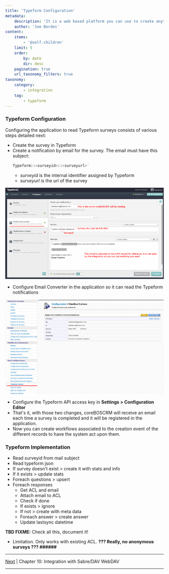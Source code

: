 ```yaml
---
title: 'Typeform Configuration'
metadata:
    description: 'It is a web based platform you can use to create anything from surveys to apps, without needing to write a single line of code.'
    author: 'Joe Bordes'
content:
    items:
        - '@self.children'
    limit: 5
    order:
        by: date
        dir: desc
    pagination: true
    url_taxonomy_filters: true
taxonomy:
    category:
        - integration
    tag:
        - typeform 
---
```


### Typeform Configuration

Configuring the application to read Typeform surveys consists of various
steps detailed next:

-   Create the survey in Typeform
-   Create a notification by email for the survey. The email must have
    this subject:
    ```php
    Typeform::<surveyid>::<surveyurl>`
    ```
    -   *surveyid* is the internal identifier assigned by Typeform
    -   *surveyurl* is the url of the survey

![](cbcrm_survey_typeform_config.png?width=100%)



-   Configure Email Converter in the application so it can read the
    Typeform notifications

![](cbcrm_typeform_scanner_config.png?width=100%)

-   Configure the Typeform API access key in **Settings &gt;
    Configuration Editor**
-   That's it, with those two changes, coreBOSCRM will receive an email
    each time a survey is completed and it will be registered in the
    application.
-   Now you can create workflows associated to the creation event of the
    different records to have the system act upon them.

### Typeform Implementation

-   Read surveyid from mail subject
-   Read typeform json
-   If survey doesn't exist &gt; create it with stats and info
-   If it exists &gt; update stats
-   Foreach questions &gt; upsert
-   Foreach responses
    -   Get ACL and email
    -   Attach email to ACL
    -   Check if done
    -   If exists &gt; ignore
    -   If not &gt; create with meta data
    -   Foreach answer &gt; create answer
    -   Update lastsync datetime

**TBD FIXME:** Check all this, document it!

-   Limitation. Only works with existing ACL. **??? Really, no anonymous
    surveys ??? \#\#\#\#\#\#**

------------------------------------------------------------------------

[Next](http://localhost/coreBOSDocumentation/extensions-integrations/integration/webdav) | Chapter 10: Integration with Sabre/DAV WebDAV

------------------------------------------------------------------------